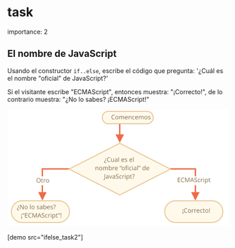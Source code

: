 # task

importance: 2

## El nombre de JavaScript

Usando el constructor `if..else`, escribe el código que pregunta: '¿Cuál es el nombre "oficial" de JavaScript?'

Si el visitante escribe "ECMAScript", entonces muestra: "¡Correcto!", de lo contrario muestra: "¿No lo sabes? ¡ECMAScript!"

![](../../../../.gitbook/assets/ifelse_task2.svg)

\[demo src="ifelse\_task2"\]

